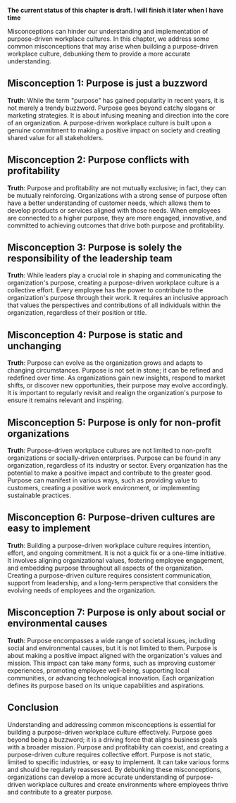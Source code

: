 **The current status of this chapter is draft. I will finish it later when I have time**

Misconceptions can hinder our understanding and implementation of purpose-driven workplace cultures. In this chapter, we address some common misconceptions that may arise when building a purpose-driven workplace culture, debunking them to provide a more accurate understanding.

Misconception 1: Purpose is just a buzzword
-------------------------------------------

**Truth**: While the term "purpose" has gained popularity in recent years, it is not merely a trendy buzzword. Purpose goes beyond catchy slogans or marketing strategies. It is about infusing meaning and direction into the core of an organization. A purpose-driven workplace culture is built upon a genuine commitment to making a positive impact on society and creating shared value for all stakeholders.

Misconception 2: Purpose conflicts with profitability
-----------------------------------------------------

**Truth**: Purpose and profitability are not mutually exclusive; in fact, they can be mutually reinforcing. Organizations with a strong sense of purpose often have a better understanding of customer needs, which allows them to develop products or services aligned with those needs. When employees are connected to a higher purpose, they are more engaged, innovative, and committed to achieving outcomes that drive both purpose and profitability.

Misconception 3: Purpose is solely the responsibility of the leadership team
----------------------------------------------------------------------------

**Truth**: While leaders play a crucial role in shaping and communicating the organization's purpose, creating a purpose-driven workplace culture is a collective effort. Every employee has the power to contribute to the organization's purpose through their work. It requires an inclusive approach that values the perspectives and contributions of all individuals within the organization, regardless of their position or title.

Misconception 4: Purpose is static and unchanging
-------------------------------------------------

**Truth**: Purpose can evolve as the organization grows and adapts to changing circumstances. Purpose is not set in stone; it can be refined and redefined over time. As organizations gain new insights, respond to market shifts, or discover new opportunities, their purpose may evolve accordingly. It is important to regularly revisit and realign the organization's purpose to ensure it remains relevant and inspiring.

Misconception 5: Purpose is only for non-profit organizations
-------------------------------------------------------------

**Truth**: Purpose-driven workplace cultures are not limited to non-profit organizations or socially-driven enterprises. Purpose can be found in any organization, regardless of its industry or sector. Every organization has the potential to make a positive impact and contribute to the greater good. Purpose can manifest in various ways, such as providing value to customers, creating a positive work environment, or implementing sustainable practices.

Misconception 6: Purpose-driven cultures are easy to implement
--------------------------------------------------------------

**Truth**: Building a purpose-driven workplace culture requires intention, effort, and ongoing commitment. It is not a quick fix or a one-time initiative. It involves aligning organizational values, fostering employee engagement, and embedding purpose throughout all aspects of the organization. Creating a purpose-driven culture requires consistent communication, support from leadership, and a long-term perspective that considers the evolving needs of employees and the organization.

Misconception 7: Purpose is only about social or environmental causes
---------------------------------------------------------------------

**Truth**: Purpose encompasses a wide range of societal issues, including social and environmental causes, but it is not limited to them. Purpose is about making a positive impact aligned with the organization's values and mission. This impact can take many forms, such as improving customer experiences, promoting employee well-being, supporting local communities, or advancing technological innovation. Each organization defines its purpose based on its unique capabilities and aspirations.

Conclusion
----------

Understanding and addressing common misconceptions is essential for building a purpose-driven workplace culture effectively. Purpose goes beyond being a buzzword; it is a driving force that aligns business goals with a broader mission. Purpose and profitability can coexist, and creating a purpose-driven culture requires collective effort. Purpose is not static, limited to specific industries, or easy to implement. It can take various forms and should be regularly reassessed. By debunking these misconceptions, organizations can develop a more accurate understanding of purpose-driven workplace cultures and create environments where employees thrive and contribute to a greater purpose.
